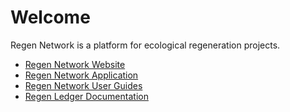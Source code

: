 # Welcome

Regen Network is a platform for ecological regeneration projects.

- [Regen Network Website](https://www.regen.network/)
- [Regen Network Application](https://app.regen.network/)
- [Regen Network User Guides](https://guides.regen.network/guides/)
- [Regen Ledger Documentation](https://docs.regen.network/)
